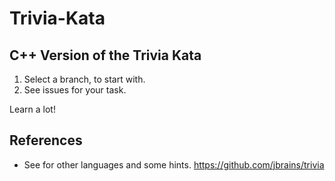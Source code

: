 # Trivia-Kata

## C++ Version of the Trivia Kata

1. Select a branch, to start with.
2. See issues for your task.

Learn a lot!

## References

* See for other languages and some hints.
  https://github.com/jbrains/trivia